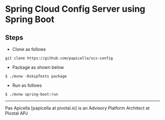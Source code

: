 <h1>Spring Cloud Config Server using Spring Boot </h1>

## Steps

- Clone as follows

```
git clone https://github.com/papicella/scs-config
```

- Package as shown below

```
$ ./mvnw -DskipTests package
``` 

- Run as follows

```
$ ./mvnw spring-boot:run
```

<hr />
Pas Apicella [papicella at pivotal.io] is an Advisory Platform Architect at Pivotal APJ 